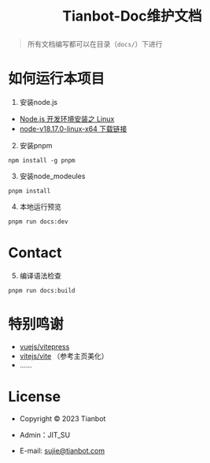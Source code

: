 <h1>
    <p align="center">Tianbot-Doc维护文档</p>
</h1>

> 所有文档编写都可以在目录（`docs/`）下进行


# 如何运行本项目

1. 安装node.js

- [Node.js 开发环境安装之 Linux](https://zhuanlan.zhihu.com/p/144885938)
- [node-v18.17.0-linux-x64 下载链接](https://cdn.npmmirror.com/binaries/node/v18.17.0/node-v18.17.0-linux-x64.tar.xz)

2. 安装pnpm

```shell
npm install -g pnpm
```

3. 安装node_modeules

```shell
pnpm install
```

4. 本地运行预览
```shell
pnpm run docs:dev
```
# Contact

5. 编译语法检查
```shell
pnpm run docs:build
```

# 特别鸣谢

- [vuejs/vitepress](https://github.com/vuejs/vitepress)
- [vitejs/vite](https://github.com/vitejs/vite) （参考主页美化）
- ......

# License

- Copyright © 2023 Tianbot

* Admin：JIT_SU

* E-mail: sujie@tianbot.com

